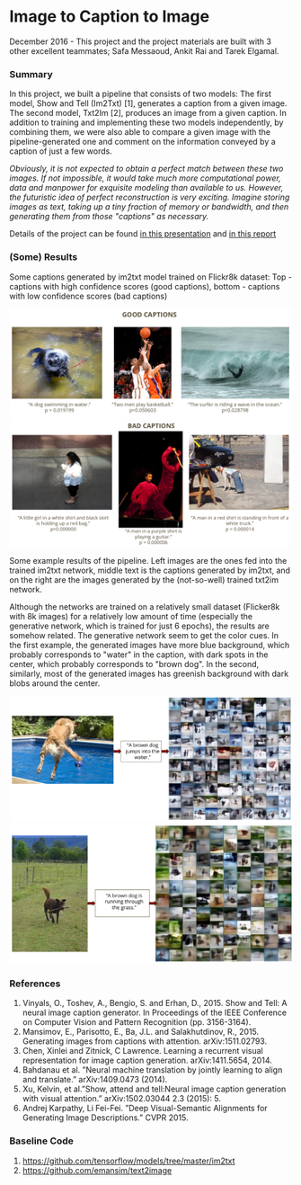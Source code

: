 # Image to Caption to Image
December 2016 - This project and the project materials are built with 3 other excellent teammates; Safa Messaoud, Ankit Rai and Tarek Elgamal.

### Summary
In this project, we built a pipeline that consists of two models: The first model, Show and Tell (Im2Txt) [1], generates a caption from a given image. The second model, Txt2Im [2], produces an image from a given caption. In addition to training and implementing these two models independently, by combining them, we were also able to compare a given image with the pipeline-generated one and comment on the information conveyed by a caption of just a few words. 

*Obviously, it is not expected to obtain a perfect match between these two images. If not impossible, it would take much more computational power, data and manpower for exquisite modeling than available to us. However, the futuristic idea of perfect reconstruction is very exciting. Imagine storing images as text, taking up a tiny fraction of memory or bandwidth, and then generating them from those "captions" as necessary.*

Details of the project can be found [in this presentation](Show_and_Tell_Presentation.pdf) and [in this report](Show_and_Tell_Project_report.pdf)

### (Some) Results
Some captions generated by im2txt model trained on Flickr8k dataset: Top - captions with high confidence scores (good captions), bottom - captions with low confidence scores (bad captions)
<p align="center">
  <img src="/Results/good_captions.png" width="600" title="Good captions">
  <img src="/Results/bad_captions.png" width="600" title="Bad captions">
</p>

Some example results of the pipeline. Left images are the ones fed into the trained im2txt network, middle text is the captions generated by im2txt, and on the right are the images generated by the (not-so-well) trained txt2im network.

Although the networks are trained on a relatively small dataset (Flicker8k with 8k images) for a relatively low amount of time (especially the generative network, which is trained for just 6 epochs), the results are somehow related. The generative network seem to get the color cues. In the first example, the generated images have more blue background, which probably corresponds to "water" in the caption, with dark spots in the center, which probably corresponds to "brown dog". In the second, similarly, most of the generated images has greenish background with dark blobs around the center. 
<p align="center">
  <img src="/Results/im2txt2im_1.png" width="600">
  <img src="/Results/im2txt2im_2.png" width="600">
</p>

### References 
1. Vinyals, O., Toshev, A., Bengio, S. and Erhan, D., 2015. Show and Tell: A neural image caption generator. In Proceedings of the IEEE Conference on Computer Vision and Pattern Recognition (pp. 3156-3164).
2. Mansimov, E., Parisotto, E., Ba, J.L. and Salakhutdinov, R., 2015. Generating images from captions with attention. arXiv:1511.02793.
3. Chen, Xinlei and Zitnick, C Lawrence. Learning a recurrent visual representation for image caption generation. arXiv:1411.5654, 2014.
4. Bahdanau et al. ”Neural machine translation by jointly learning to align and translate.” arXiv:1409.0473 (2014).
5. Xu, Kelvin, et al.”Show, attend and tell:Neural image caption generation with visual attention.” arXiv:1502.03044 2.3 (2015): 5.
6. Andrej Karpathy, Li Fei-Fei. ”Deep Visual-Semantic Alignments for Generating Image Descriptions.” CVPR 2015.

### Baseline Code
1. https://github.com/tensorflow/models/tree/master/im2txt
2. https://github.com/emansim/text2image
